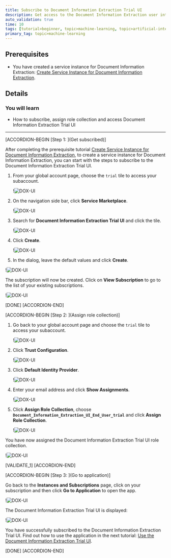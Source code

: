 ```yaml
---
title: Subscribe to Document Information Extraction Trial UI
description: Get access to the Document Information Extraction user interface application, using SAP Business Technology Platform (SAP BTP) Trial.
auto_validation: true
time: 10
tags: [tutorial>beginner, topic>machine-learning, topic>artificial-intelligence, topic>cloud, products>sap-business-technology-platform, products>sap-ai-business-services, products>document-information-extraction]
primary_tag: topic>machine-learning
---
```


## Prerequisites
- You have created a service instance for Document Information Extraction: [Create Service Instance for Document Information Extraction](cp-aibus-dox-service-instance).

## Details
### You will learn
  - How to subscribe, assign role collection and access Document Information Extraction Trial UI

---

[ACCORDION-BEGIN [Step 1: ](Get subscribed)]

After completing the prerequisite tutorial [Create Service Instance for Document Information Extraction](cp-aibus-dox-service-instance), to create a service instance for Document Information Extraction, you can start with the steps to subscribe to the Document Information Extraction Trial UI.

1. From your global account page, choose the `trial` tile to access your subaccount.

    !![DOX-UI](enter-trial-account.png)


2. On the navigation side bar, click **Service Marketplace**.

    !![DOX-UI](access-service-marketplace.png)


3. Search for **Document Information Extraction Trial UI** and click the tile.

    !![DOX-UI](tile.png)


4. Click **Create**.

    !![DOX-UI](subscribe.png)

5. In the dialog, leave the default values and click **Create**.

  !![DOX-UI](dialog-create.png)

The subscription will now be created. Click on **View Subscription** to go to the list of your existing subscriptions.

!![DOX-UI](dialog-in-progress.png)

[DONE]
[ACCORDION-END]


[ACCORDION-BEGIN [Step 2: ](Assign role collection)]

1. Go back to your global account page and choose the `trial` tile to access your subaccount.

    !![DOX-UI](enter-trial-account.png)

2. Click **Trust Configuration**.

    !![DOX-UI](trust-config.png)


3. Click **Default Identity Provider**.

    !![DOX-UI](default.png)


4. Enter your email address and click **Show Assignments**.

    !![DOX-UI](show-assigments.png)


5. Click **Assign Role Collection**, choose **`Document_Information_Extraction_UI_End_User_trial`** and click **Assign Role Collection**.

    !![DOX-UI](role-collection.png)


You have now assigned the Document Information Extraction Trial UI role collection.

!![DOX-UI](role-collection_done.png)

[VALIDATE_1]
[ACCORDION-END]


[ACCORDION-BEGIN [Step 3: ](Go to application)]

Go back to the **Instances and Subscriptions** page, click on your subscription and then click **Go to Application** to open the app.

!![DOX-UI](go-to-app.png)

The Document Information Extraction Trial UI is displayed:

!![DOX-UI](app.png)

You have successfully subscribed to the Document Information Extraction Trial UI. Find out how to use the application in the next tutorial: [Use the Document Information Extraction Trial UI](cp-aibus-dox-ui).

[DONE]
[ACCORDION-END]
